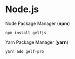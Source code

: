 # Node.js

Node Package Manager \(**npm**\)

```text
npm install gelfjs
```

Yarn Package Manager \(**yarn**\)

```text
yarn add gelf-pro
```

